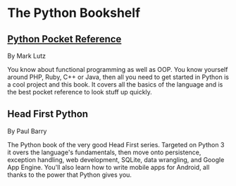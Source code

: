 # The Python Bookshelf


## [Python Pocket Reference](http://www.oreilly.de/catalog/9780596001896/index.html)
By Mark Lutz

You know about functional programming as well as OOP. You know yourself around PHP, Ruby, C++ or Java, then all you need to get started in Python is a cool project and this book. It covers all the basics of the language and is the best pocket reference to look stuff up quickly.

## Head First Python
By Paul Barry

The Python book of the very good Head First series. Targeted on Python 3 it overs the language's fundamentals, then move onto persistence, exception handling, web development, SQLite, data wrangling, and Google App Engine. You'll also learn how to write mobile apps for Android, all thanks to the power that Python gives you.
